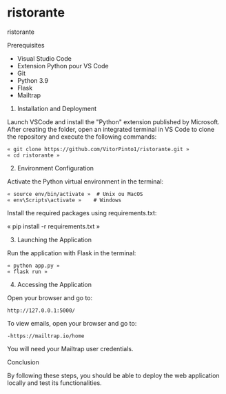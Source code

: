 # ristorante
ristorante

Prerequisites

-	Visual Studio Code
-	Extension Python pour VS Code
-	Git
-	Python 3.9
-	Flask
-	Mailtrap

1.	Installation and Deployment

Launch VSCode and install the "Python" extension published by Microsoft. After creating the folder, open an integrated terminal in VS Code to clone the repository and execute the following commands:

	« git clone https://github.com/VitorPinto1/ristorante.git »
	« cd ristorante »

2. 	Environment Configuration

Activate the Python virtual environment in the terminal:

	« source env/bin/activate »  # Unix ou MacOS
	« env\Scripts\activate »    # Windows

Install the required packages using requirements.txt:

  « pip install -r requirements.txt » 

3. 	Launching the Application

Run the application with Flask in the terminal:

	« python app.py »
	« flask run »

4. 	Accessing the Application

Open your browser and go to:
	
 	http://127.0.0.1:5000/

To view emails, open your browser and go to:

	-https://mailtrap.io/home
  
You will need your Mailtrap user credentials.

Conclusion

By following these steps, you should be able to deploy the web application locally and test its functionalities.
